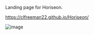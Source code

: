 Landing page for Horiseon. 


https://clfreeman22.github.io/Horiseon/


![image](https://user-images.githubusercontent.com/88309457/130311142-7b029fb0-d818-49a8-870d-bc9f63d681a1.png)






